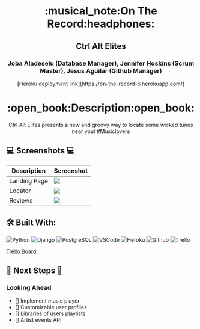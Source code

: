 <div align="center">
<h1>
:musical_note:On The Record:headphones:
</h1>
<h2>Ctrl Alt Elites</h2>
<h3>Joba Aladeselu (Database Manager), Jennifer Hoskins (Scrum Master), Jesus Aguilar (Github Manager)</h3>
 [Heroku deployment link](https://on-the-record-6.herokuapp.com/) 
 <h1>:open_book:Description:open_book:</h1>
<p>Ctrl Alt Elites presents a new and groovy way to locate some wicked tunes near you! #Musiclovers</p>
</div>

## :computer: Screenshots :computer:
| Description | Screenshot |
|------------ | ------------|
| Landing Page | <img src=“https://imgur.com/7yO6qVZ.jpg” width=“600”> |
| Locator | <img src=“https://imgur.com/Jlsno7p.jpg” width=“600”> |
| Reviews | <img src=“https://imgur.com/b6Gzf27.jpg” width=“600”> |

## :hammer_and_wrench: Built With:
![Python](https://img.shields.io/badge/-Python-05122A?style=flat&logo=python)
![Django](https://img.shields.io/badge/-Django-05122A?style=flat&logo=django)
![PostgreSQL](https://img.shields.io/badge/-PostgreSQL-05122A?style=flat&logo=postgresql)
![VSCode](https://img.shields.io/badge/-VS_Code-333?style=flat&logo=visualstudio)
![Heroku](https://img.shields.io/badge/-Heroku-333?style=flat&logo=heroku)
![Github](https://img.shields.io/badge/-GitHub-333?style=flat&logo=github)
![Trello](https://img.shields.io/badge/-Trello-05122A?style=flat&logo=trello)

[Trello Board](https://trello.com/b/mdkoYGtT/p3-on-the-record)

## :seedling: Next Steps :seedling:
### Looking Ahead
- []  Implement music player
- [] Customizable user profiles
- [] Libraries of users playlists
- [] Artist events API